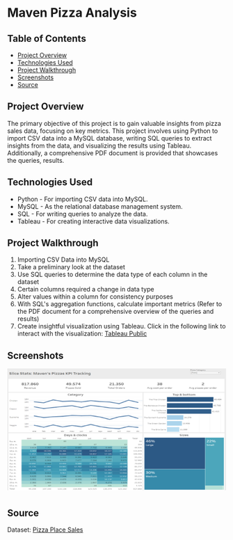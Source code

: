# Maven Pizza Analysis

## Table of Contents
+ [Project Overview](#Project-overview)
+ [Technologies Used](#Technologies-Used)
+ [Project Walkthrough](#Project-Walkthrough)
+ [Screenshots](#Screenshots)
+ [Source](#Source)

## Project Overview
The primary objective of this project is to gain valuable insights from pizza sales data, focusing on key metrics. This project involves using Python to import CSV data into a MySQL database, writing SQL queries to extract insights from the data, and visualizing the results using Tableau. Additionally, a comprehensive PDF document is provided that showcases the queries, results.

## Technologies Used
+ Python - For importing CSV data into MySQL.
+ MySQL - As the relational database management system.
+ SQL - For writing queries to analyze the data.
+ Tableau - For creating interactive data visualizations.

## Project Walkthrough
1. Importing CSV Data into MySQL
2. Take a preliminary look at the dataset
3. Use SQL queries to determine the data type of each column in the dataset
4. Certain columns required a change in data type
5. Alter values within a column for consistency purposes
6. With SQL's aggregation functions, calculate important metrics (Refer to the PDF document for a comprehensive overview of the queries and results)
7. Create insightful visualization using Tableau. Click in the following link to interact with the visualization: [Tableau Public](https://public.tableau.com/app/profile/nilvia.arjona/viz/MavensPizzasKPI/Dashboard)

## Screenshots
<div style="display: flex; flex-direction: row;">
  <img  style="margin-bottom: 10px;" src="https://github.com/NilArj/Pizza-Analysis/blob/c81c8bf113a237be07f4a221498b6dc473d43e9c/images/Captura%20de%20pantalla%202023-08-12%20211139.png" alt="visualization insights" width="600" height="280">

</div>

## Source
Dataset: [Pizza Place Sales](https://mavenanalytics.io/challenges/maven-pizza-challenge/4)
